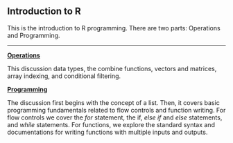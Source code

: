 ## Introduction to R
This is the introduction to R programming. There are two parts: Operations and Programming.

---

<a style="font-weight:bold"  href="https://nicholas-sim.github.io/ANL501-Data-Visualisation-and-Storytelling/seminar_1/operations">  Operations </a>

This discussion data types, the combine functions, vectors and matrices, array indexing, and conditional filtering.


<a style="font-weight:bold"  href="https://nicholas-sim.github.io/ANL501-Data-Visualisation-and-Storytelling/seminar_1/programming">  Programming </a>

The discussion first begins with the concept of a list. Then, it covers basic programming fundamentals related to flow controls and function writing. For flow controls we cover the _for_ statement, the if, _else if_ and _else_ statements, and _while_ statements. For functions, we explore the standard syntax and documentations for writing functions with multiple inputs and outputs.
